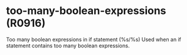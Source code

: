 # too-many-boolean-expressions (R0916)

Too many boolean expressions in if statement (%s/%s) Used when an if
statement contains too many boolean expressions.

